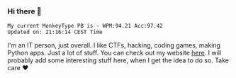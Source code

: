 ### Hi there 👋
<!-- PB START -->
```
My current MonkeyType PB is - WPM:94.21 Acc:97.42
Updated on: 21:16:14 CEST Time
```
<!-- PB END -->
I'm an IT person, just overall. I like CTFs, hacking, coding games, making Python apps. Just a lot of stuff.
You can check out my website [here](https://skill3472.github.io/).
I will probably add some interesting stuff here, when I get the idea to do so. Take care ❤️
